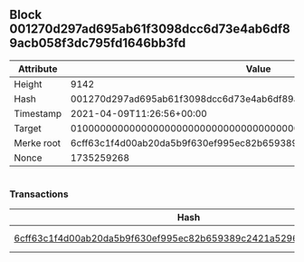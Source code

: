## Block 001270d297ad695ab61f3098dcc6d73e4ab6df89acb058f3dc795fd1646bb3fd

Attribute | Value
--- | ---
Height | 9142
Hash | 001270d297ad695ab61f3098dcc6d73e4ab6df89acb058f3dc795fd1646bb3fd
Timestamp | 2021-04-09T11:26:56+00:00
Target | 0100000000000000000000000000000000000000000000000000000000000000
Merke root | 6cff63c1f4d00ab20da5b9f630ef995ec82b659389c2421a5296ec5bab0f5446
Nonce | 1735259268

```

```

### Transactions

Hash | Amount
--- | ---
[6cff63c1f4d00ab20da5b9f630ef995ec82b659389c2421a5296ec5bab0f5446](6cff63c1f4d00ab20da5b9f630ef995ec82b659389c2421a5296ec5bab0f5446.md) | 10.00000000 SKEPTI 
